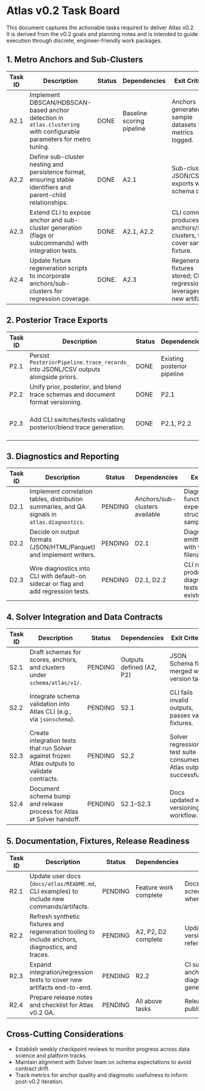 # Atlas v0.2 Task Board

This document captures the actionable tasks required to deliver Atlas v0.2. It is derived from the v0.2 goals and planning notes and is intended to guide execution through discrete, engineer-friendly work packages.

## 1. Metro Anchors and Sub-Clusters

| Task ID | Description | Status | Dependencies | Exit Criteria |
| --- | --- | --- | --- | --- |
| A2.1 | Implement DBSCAN/HDBSCAN-based anchor detection in `atlas.clustering` with configurable parameters for metro tuning. | DONE | Baseline scoring pipeline | Anchors generated for sample datasets with metrics logged. |
| A2.2 | Define sub-cluster nesting and persistence format, ensuring stable identifiers and parent-child relationships. | DONE | A2.1 | Sub-cluster JSON/CSV exports with schema draft. |
| A2.3 | Extend CLI to expose anchor and sub-cluster generation (flags or subcommands) with integration tests. | DONE | A2.1, A2.2 | CLI command produces anchors/sub-clusters, tests cover sample fixture. |
| A2.4 | Update fixture regeneration scripts to incorporate anchors/sub-clusters for regression coverage. | DONE. | A2.3 | Regenerated fixtures stored; CI regression leverages new artifacts. |

## 2. Posterior Trace Exports

| Task ID | Description | Status | Dependencies | Exit Criteria |
| --- | --- | --- | --- | --- |
| P2.1 | Persist `PosteriorPipeline.trace_records_` into JSONL/CSV outputs alongside priors. | DONE | Existing posterior pipeline | Trace payloads surfaced via `PosteriorPipeline.iter_traces()` and CLI trace writers now land in trace files. |
| P2.2 | Unify prior, posterior, and blend trace schemas and document format versioning. | DONE | P2.1 | Shared schema published under `schema/atlas/v1/trace.schema.json`. |
| P2.3 | Add CLI switches/tests validating posterior/blend trace generation. | DONE | P2.1, P2.2 | Combined/posterior trace flags expose format + stage toggles; unit/integration suites cover JSONL + CSV paths. |

## 3. Diagnostics and Reporting

| Task ID | Description | Status | Dependencies | Exit Criteria |
| --- | --- | --- | --- | --- |
| D2.1 | Implement correlation tables, distribution summaries, and QA signals in `atlas.diagnostics`. | PENDING | Anchors/sub-clusters available | Diagnostics functions return expected structures for sample data. |
| D2.2 | Decide on output formats (JSON/HTML/Parquet) and implement writers. | PENDING | D2.1 | Diagnostics emitted to disk with versioned filenames. |
| D2.3 | Wire diagnostics into CLI with default-on sidecar or flag and add regression tests. | PENDING | D2.1, D2.2 | CLI run produces diagnostics; tests assert file existence/shape. |

## 4. Solver Integration and Data Contracts

| Task ID | Description | Status | Dependencies | Exit Criteria |
| --- | --- | --- | --- | --- |
| S2.1 | Draft schemas for scores, anchors, and clusters under `schema/atlas/v1/`. | PENDING | Outputs defined (A2, P2) | JSON Schema files merged with version tags. |
| S2.2 | Integrate schema validation into Atlas CLI (e.g., via `jsonschema`). | PENDING | S2.1 | CLI fails invalid outputs, passes valid fixtures. |
| S2.3 | Create integration tests that run Solver against frozen Atlas outputs to validate contracts. | PENDING | S2.2 | Solver regression test suite consumes Atlas outputs successfully. |
| S2.4 | Document schema bump and release process for Atlas ⇄ Solver handoff. | PENDING | S2.1–S2.3 | Docs updated with versioning workflow. |

## 5. Documentation, Fixtures, Release Readiness

| Task ID | Description | Status | Dependencies | Exit Criteria |
| --- | --- | --- | --- | --- |
| R2.1 | Update user docs (`docs/atlas/README.md`, CLI examples) to include new commands/artifacts. | PENDING | Feature work complete | Docs merged with screenshots/examples where applicable. |
| R2.2 | Refresh synthetic fixtures and regeneration tooling to include anchors, diagnostics, and traces. | PENDING | A2, P2, D2 complete | Updated fixtures versioned and referenced by tests. |
| R2.3 | Expand integration/regression tests to cover new artifacts end-to-end. | PENDING | R2.2 | CI suite covers anchors, traces, diagnostics generation. |
| R2.4 | Prepare release notes and checklist for Atlas v0.2 GA. | PENDING | All above tasks | Release checklist published and shared. |

## Cross-Cutting Considerations

- Establish weekly checkpoint reviews to monitor progress across data science and platform tracks.
- Maintain alignment with Solver team on schema expectations to avoid contract drift.
- Track metrics for anchor quality and diagnostic usefulness to inform post-v0.2 iteration.
